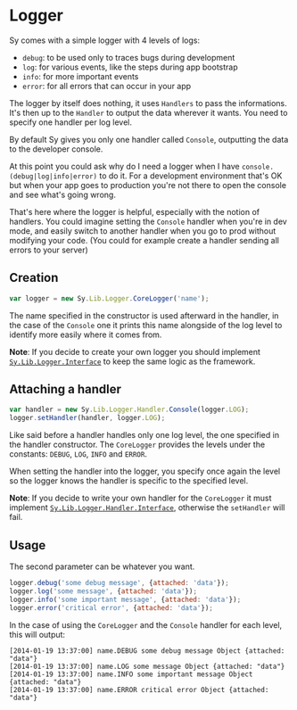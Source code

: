 # Logger

Sy comes with a simple logger with 4 levels of logs:

* `debug`: to be used only to traces bugs during development
* `log`: for various events, like the steps during app bootstrap
* `info`: for more important events
* `error`: for all errors that can occur in your app

The logger by itself does nothing, it uses `Handlers` to pass the informations. It's then up to the `Handler` to output the data wherever it wants. You need to specify one handler per log level.

By default Sy gives you only one handler called `Console`, outputting the data to the developer console.

At this point you could ask why do I need a logger when I have `console.(debug|log|info|error)` to do it. For a development environment that's OK but when your app goes to production you're not there to open the console and see what's going wrong.

That's here where the logger is helpful, especially with the notion of handlers. You could imagine setting the `Console` handler when you're in dev mode, and easily switch to another handler when you go to prod without modifying your code. (You could for example create a handler sending all errors to your server)

## Creation

```js
var logger = new Sy.Lib.Logger.CoreLogger('name');
```

The name specified in the constructor is used afterward in the handler, in the case of the `Console` one it prints this name alongside of the log level to identify more easily where it comes from.

**Note**: If you decide to create your own logger you should implement [`Sy.Lib.Logger.Interface`](../src/Lib/Logger/Interface.js) to keep the same logic as the framework.

## Attaching a handler

```js
var handler = new Sy.Lib.Logger.Handler.Console(logger.LOG);
logger.setHandler(handler, logger.LOG);
```

Like said before a handler handles only one log level, the one specified in the handler constructor. The `CoreLogger` provides the levels under the constants: `DEBUG`, `LOG`, `INFO` and `ERROR`.

When setting the handler into the logger, you specify once again the level so the logger knows the handler is specific to the specified level.

**Note**: If you decide to write your own handler for the `CoreLogger` it must implement [`Sy.Lib.Logger.Handler.Interface`](../src/Lib/Logger/Handler/Interface.js), otherwise the `setHandler` will fail.

## Usage

The second parameter can be whatever you want.
```js
logger.debug('some debug message', {attached: 'data'});
logger.log('some message', {attached: 'data'});
logger.info('some important message', {attached: 'data'});
logger.error('critical error', {attached: 'data'});
```

In the case of using the `CoreLogger` and the `Console` handler for each level, this will output:
```
[2014-01-19 13:37:00] name.DEBUG some debug message Object {attached: "data"}
[2014-01-19 13:37:00] name.LOG some message Object {attached: "data"}
[2014-01-19 13:37:00] name.INFO some important message Object {attached: "data"}
[2014-01-19 13:37:00] name.ERROR critical error Object {attached: "data"}
```